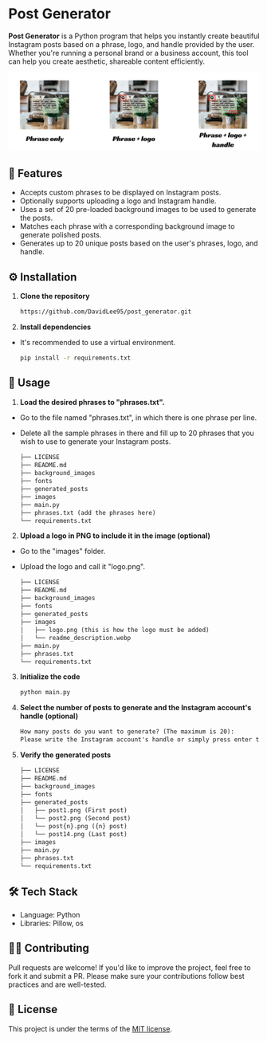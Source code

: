 # Post Generator

**Post Generator** is a Python program that helps you instantly create beautiful Instagram posts based on a phrase, logo, and handle provided by the user. Whether you're running a personal brand or a business account, this tool can help you create aesthetic, shareable content efficiently.

![Alt Text](images/readme_description.webp)

## 📌 Features

- Accepts custom phrases to be displayed on Instagram posts.
- Optionally supports uploading a logo and Instagram handle.
- Uses a set of 20 pre-loaded background images to be used to generate the posts.
- Matches each phrase with a corresponding background image to generate polished posts.
- Generates up to 20 unique posts based on the user's phrases, logo, and handle.

## ⚙️ Installation

1. **Clone the repository**  
   ```bash
   https://github.com/DavidLee95/post_generator.git
   ```

2. **Install dependencies** 
- It's recommended to use a virtual environment.
     ```bash
     pip install -r requirements.txt
     ```

## 🚀 Usage

1. **Load the desired phrases to "phrases.txt".**
- Go to the file named "phrases.txt", in which there is one phrase per line. 
- Delete all the sample phrases in there and fill up to 20 phrases that you wish to use to generate your Instagram posts.

   ```
   ├── LICENSE
   ├── README.md
   ├── background_images
   ├── fonts
   ├── generated_posts
   ├── images
   ├── main.py
   ├── phrases.txt (add the phrases here)
   └── requirements.txt
   ```

2. **Upload a logo in PNG to include it in the image (optional)**
- Go to the "images" folder. 
- Upload the logo and call it "logo.png".

   ```
   ├── LICENSE
   ├── README.md
   ├── background_images
   ├── fonts
   ├── generated_posts
   ├── images
   │   ├── logo.png (this is how the logo must be added)
   │   └── readme_description.webp
   ├── main.py
   ├── phrases.txt
   └── requirements.txt
  ```

3. **Initialize the code**
   ```bash
   python main.py
   ```
  
4. **Select the number of posts to generate and the Instagram account's handle (optional)**
   ```txt
   How many posts do you want to generate? (The maximum is 20): 
   Please write the Instagram account's handle or simply press enter to not include it:
   ```

5. **Verify the generated posts**
   ```
   ├── LICENSE
   ├── README.md
   ├── background_images
   ├── fonts
   ├── generated_posts
   │   ├── post1.png (First post)
   │   └── post2.png (Second post)
   │   └── post{n}.png ({n} post)
   │   └── post14.png (Last post)
   ├── images
   ├── main.py
   ├── phrases.txt
   └── requirements.txt
   ```

## 🛠 Tech Stack
* Language: Python
* Libraries: Pillow, os

## 🧑‍💻 Contributing
Pull requests are welcome! If you'd like to improve the project, feel free to fork it and submit a PR. Please make sure your contributions follow best practices and are well-tested.

## 📄 License
This project is under the terms of the [MIT license](https://opensource.org/license/mit/).
